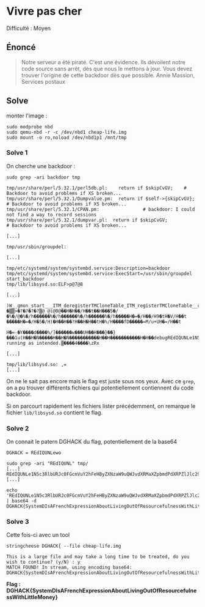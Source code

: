 # Vivre pas cher

Difficulté : Moyen

## Énoncé

> Notre serveur a été piraté. C'est une évidence.
> Ils dévoilent notre code source sans arrêt, dès que nous le mettons à jour.
> Vous devez trouver l'origine de cette backdoor dès que possible.
> Annie Massion, Services postaux

## Solve

monter l'image :

```shell
sudo modprobe nbd
sudo qemu-nbd -r -c /dev/nbd1 cheap-life.img
sudo mount -o ro,noload /dev/nbd1p1 /mnt/tmp
```

### Solve 1

On cherche une backdoor :

```shell
sudo grep -ari backdoor tmp   

tmp/usr/share/perl/5.32.1/perl5db.pl:    return if $skipCvGV;    # Backdoor to avoid problems if XS broken...
tmp/usr/share/perl/5.32.1/Dumpvalue.pm:  return if $self->{skipCvGV};   # Backdoor to avoid problems if XS broken...
tmp/usr/share/perl/5.32.1/CPAN.pm:                # backdoor: I could not find a way to record sessions
tmp/usr/share/perl/5.32.1/dumpvar.pl:  return if $skipCvGV;             # Backdoor to avoid problems if XS broken...

[...]

tmp/usr/sbin/groupdel:

[...]

tmp/etc/systemd/system/systembd.service:Description=backdoor
tmp/etc/systemd/system/systembd.service:ExecStart=/usr/sbin/groupdel start_backdoor
tmp/lib/libsysd.so:ELF>p@7@8

[...]

)W__gmon_start___ITM_deregisterTMCloneTable_ITM_registerTMCloneTable__cxa_finalizestart_backdoorprintfsleepputslibc.so.6GLIBC_2.2.5vu▒i        �▒▒>�?�?�?�?▒@ @(@0@��H�H��/H��t��H���5�/�%�/@�%�/h������%�/h������%�/h������%�/h�����H�=�/H��/H9�tH�V/H��t    �����H�=�/H�5�/H)�H��H��?H��H�H��tH�%/H����fD�����=M/u+UH�=/H��t
                                                                                                                                                                                                        H�=-�Y����d����%/]������w���UH��H���}��}���1u(H��H�Ǹ�����H��H�Ǹ�����������H��H�����������H�H��debugREdIQUNLe1N5c3RlbURJc0FGcmVuY2hFeHByZXNzaW9uQWJvdXRMaXZpbmdPdXRPZlJlc291cmNlZnVsbmVzc1dpdGhMaXR0bGVNb25leX0KProgram running as intended.▒����4����\zRx

[...]

tmp/lib/libsysd.so: ,=
[...]
```

On ne le sait pas encore mais le flag est juste sous nos yeux. Avec ce `grep`, on a pu trouver différents fichiers qui potentiellement contiennent du code backdoor. 

Si on parcourt rapidement les fichiers lister précédemment, on remarque le fichier `lib/libsysd.so` contient le flag.

### Solve 2

On connait le patern DGHACK du flag, potentiellement de la base64 

`DGHACK = REdIQUNLewo`

```shell
sudo grep -ari "REdIQUNL" tmp/
[...]
REdIQUNLe1N5c3RlbURJc0FGcmVuY2hFeHByZXNzaW9uQWJvdXRMaXZpbmdPdXRPZlJlc291cmNlZnVsbmVzc1dpdGhMaXR0bGVNb25leX0K
[...]
```

```shell
echo 'REdIQUNLe1N5c3RlbURJc0FGcmVuY2hFeHByZXNzaW9uQWJvdXRMaXZpbmdPdXRPZlJlc291cmNlZnVsbmVzc1dpdGhMaXR0bGVNb25leX0K' | base64 -d
DGHACK{SystemDIsAFrenchExpressionAboutLivingOutOfResourcefulnessWithLittleMoney}
```

### Solve 3

Cette fois-ci avec un tool

```shell
stringcheese DGHACK{ --file cheap-life.img

This is a large file and may take a long time to be treated, do you wish to continue? (y/N) : y
MATCH FOUND! In stream, using encoding base64:                                            
DGHACK{SystemDIsAFrenchExpressionAboutLivingOutOfResourcefulnessWithLittleMoney}
```

**Flag : DGHACK{SystemDIsAFrenchExpressionAboutLivingOutOfResourcefulnessWithLittleMoney}**